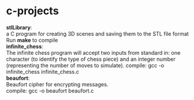 # c-projects
**stlLibrary**:    
a C program for creating 3D scenes and saving them to the STL file format  
Run **make** to compile  
**infinite_chess**:  
The infinite chess program will accept two inputs from standard in: one character (to identify the type of chess piece) and an integer number (representing the number of moves to simulate). 
compile: gcc -o infinite_chess infinite_chess.c  
**beaufort**:  
Beaufort cipher for encrypting messages.  
compile: gcc -o beaufort beaufort.c
